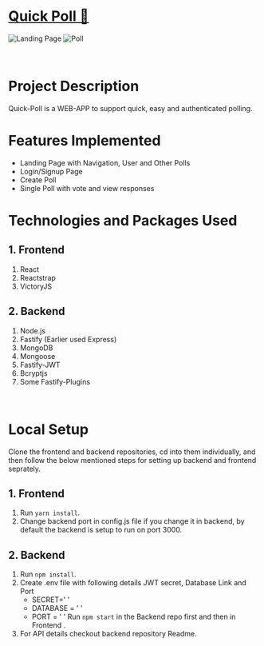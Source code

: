 # [Quick Poll 🔗](https://quickpoll.netlify.app/)

![Landing Page](https://i.ibb.co/mTFM0Lr/Screenshot-from-2021-10-04-18-43-34.png")
![Poll](https://i.ibb.co/56YSfJL/Screenshot-from-2021-10-04-18-45-43.png)

<br/>

# Project Description

Quick-Poll is a WEB-APP to support quick, easy and authenticated polling.


# Features Implemented


   - Landing Page with Navigation, User and Other Polls 
   - Login/Signup Page
   - Create Poll 
   - Single Poll with vote and view responses
 
 
# Technologies and Packages Used

## 1. Frontend

1. React
2. Reactstrap
3. VictoryJS

## 2. Backend

1. Node.js
2. Fastify (Earlier used Express)
3. MongoDB
4. Mongoose
5. Fastify-JWT
6. Bcryptjs
7. Some Fastify-Plugins

<br/>

# Local Setup

Clone the frontend and backend repositories, cd into them individually, and then follow the below mentioned steps for setting up backend and frontend seprately.

## 1. Frontend

1. Run `yarn install`.
2. Change backend port in config.js file if you change it in backend, by default the backend is setup to run on port 3000.

## 2. Backend

1. Run `npm install`.
2. Create .env file with following details JWT secret, Database Link and Port
	- SECRET=' '
	- DATABASE = ' '
	- PORT = ' '
Run `npm start` in the Backend repo first and then in Frontend .
3. For API details checkout backend repository Readme.